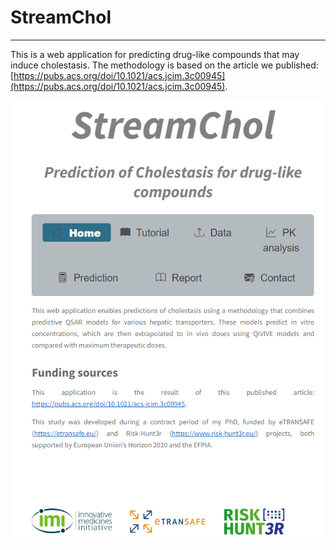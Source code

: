 # StreamChol
---

This is a web application for predicting drug-like compounds that may induce cholestasis. The methodology is based on the article we published: [https://pubs.acs.org/doi/10.1021/acs.jcim.3c00945](https://pubs.acs.org/doi/10.1021/acs.jcim.3c00945).

![Texto alternativo](https://github.com/phi-grib/StreamChol/raw/main/cover%20page.PNG)
